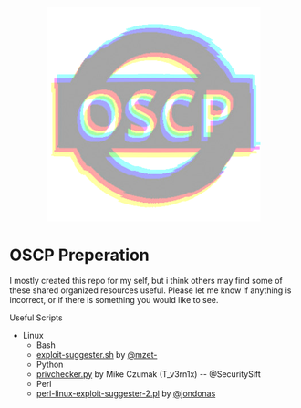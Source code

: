 <div align="center">
  <img src="banner.png" />
</div>

# OSCP Preperation 

I mostly created this repo for my self, but i think others may find some of these shared organized resources useful. Please let me know if anything is incorrect, or if there is something you would like to see.



Useful Scripts

 * Linux
   * Bash
    * [exploit-suggester.sh](https://raw.githubusercontent.com/switchhalt/OSCP-Prep/main/scripts/linux/bash/mzet-exploit-suggester.sh) by [@mzet-](https://github.com/mzet-/)
   * Python
    * [privchecker.py](https://raw.githubusercontent.com/switchhalt/OSCP-Prep/main/scripts/linux/python/privchecker.py) by Mike Czumak (T_v3rn1x) -- @SecuritySift
   * Perl
    * [perl-linux-exploit-suggester-2.pl](https://raw.githubusercontent.com/switchhalt/OSCP-Prep/main/scripts/linux/perl/perl-linux-exploit-suggester-2.pl) by [@jondonas](https://github.com/jondonas/)
 

